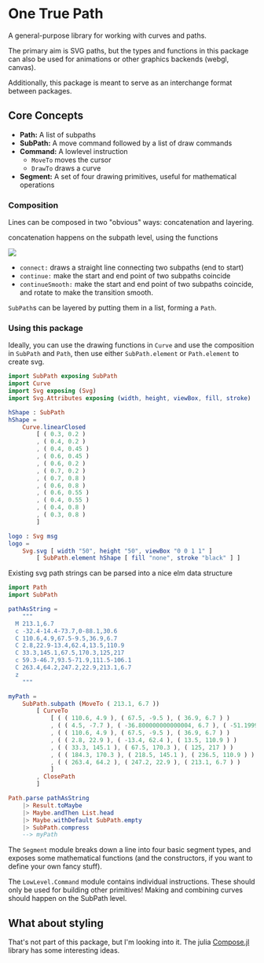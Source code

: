 # One True Path 

A general-purpose library for working with curves and paths. 

The primary aim is SVG paths, but the types and functions in this package can also be 
used for animations or other graphics backends (webgl, canvas). 

Additionally, this package is meant to serve as an interchange format between packages. 

## Core Concepts 

* **Path:** A list of subpaths
* **SubPath:** A move command followed by a list of draw commands
* **Command:** A lowlevel instruction 
    - `MoveTo` moves the cursor
    - `DrawTo` draws a curve 
* **Segment:** A set of four drawing primitives, useful for mathematical operations


### Composition

Lines can be composed in two "obvious" ways: concatenation and layering. 

concatenation happens on the subpath level, using the functions


<img style="max-width: 100%;" src="https://cdn.jsdelivr.net/gh/folkertdev/one-true-path-experiment/docs/subpath-composition.svg" /> 

* `connect:` draws a straight line connecting two subpaths (end to start)
* `continue:` make the start and end point of two subpaths coincide 
* `continueSmooth:` make the start and end point of two subpaths coincide, and rotate to make the transition smooth.

`SubPath`s can be layered by putting them in a list, forming a `Path`.

### Using this package 

Ideally, you can use the drawing functions in `Curve` and use the composition in `SubPath` and `Path`, then use either `SubPath.element` or `Path.element` to create svg. 

```elm
import SubPath exposing SubPath
import Curve
import Svg exposing (Svg)
import Svg.Attributes exposing (width, height, viewBox, fill, stroke)

hShape : SubPath 
hShape =
    Curve.linearClosed 
        [ ( 0.3, 0.2 )
        , ( 0.4, 0.2 )
        , ( 0.4, 0.45 )
        , ( 0.6, 0.45 )
        , ( 0.6, 0.2 )
        , ( 0.7, 0.2 )
        , ( 0.7, 0.8 )
        , ( 0.6, 0.8 )
        , ( 0.6, 0.55 )
        , ( 0.4, 0.55 )
        , ( 0.4, 0.8 )
        , ( 0.3, 0.8 )
        ]

logo : Svg msg 
logo = 
    Svg.svg [ width "50", height "50", viewBox "0 0 1 1" ] 
        [ SubPath.element hShape [ fill "none", stroke "black" ] ] 
```

Existing svg path strings can be parsed into a nice elm data structure

```elm
import Path 
import SubPath

pathAsString = 
    """
  M 213.1,6.7
  c -32.4-14.4-73.7,0-88.1,30.6
  C 110.6,4.9,67.5-9.5,36.9,6.7
  C 2.8,22.9-13.4,62.4,13.5,110.9
  C 33.3,145.1,67.5,170.3,125,217
  c 59.3-46.7,93.5-71.9,111.5-106.1
  C 263.4,64.2,247.2,22.9,213.1,6.7
  z
    """

myPath = 
    SubPath.subpath (MoveTo ( 213.1, 6.7 ))
        [ CurveTo
            [ ( ( 110.6, 4.9 ), ( 67.5, -9.5 ), ( 36.9, 6.7 ) )
            , ( ( 4.5, -7.7 ), ( -36.800000000000004, 6.7 ), ( -51.199999999999996, 37.300000000000004 ) )
            , ( ( 110.6, 4.9 ), ( 67.5, -9.5 ), ( 36.9, 6.7 ) )
            , ( ( 2.8, 22.9 ), ( -13.4, 62.4 ), ( 13.5, 110.9 ) )
            , ( ( 33.3, 145.1 ), ( 67.5, 170.3 ), ( 125, 217 ) )
            , ( ( 184.3, 170.3 ), ( 218.5, 145.1 ), ( 236.5, 110.9 ) )
            , ( ( 263.4, 64.2 ), ( 247.2, 22.9 ), ( 213.1, 6.7 ) )
            ]
        , ClosePath
        ]

Path.parse pathAsString
    |> Result.toMaybe
    |> Maybe.andThen List.head
    |> Maybe.withDefault SubPath.empty
    |> SubPath.compress
    --> myPath
```

The `Segment` module breaks down a line into four basic segment types, and exposes some mathematical functions (and the constructors, if you want to define your own fancy stuff). 

The `LowLevel.Command` module contains individual instructions. These should only be used for building other primitives! Making and combining curves should happen on the SubPath level.

## What about styling

That's not part of this package, but I'm looking into it. The julia [Compose.jl](https://github.com/GiovineItalia/Compose.jl) library has some interesting ideas. 
